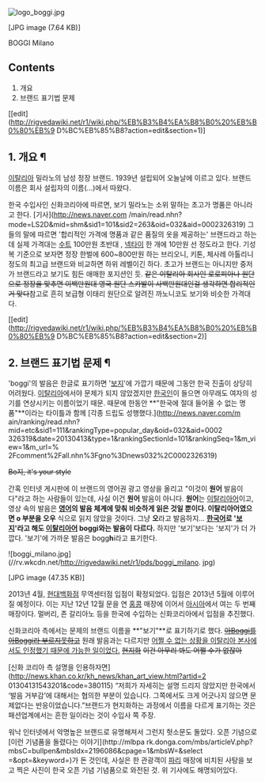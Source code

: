 ![logo_boggi.jpg](//rv.wkcdn.net/http://rigvedawiki.net/r1/pds/logo_boggi.jpg)

[JPG image (7.64 KB)]

BOGGI Milano

## Contents

    

1. 개요 
2. 브랜드 표기법 문제 

[[edit](http://rigvedawiki.net/r1/wiki.php/%EB%B3%B4%EA%B8%B0%20%EB%B0%80%EB%9
D%BC%EB%85%B8?action=edit&section=1)]

## 1. 개요 ¶

[이탈리아](%EC%9D%B4%ED%83%88%EB%A6%AC%EC%95%84.md) 밀라노의 남성 정장 브랜드. 1939년 설립되어
오늘날에 이르고 있다. 브랜드 이름은 회사 설립자의 이름(...)에서 따왔다.

  

한국 수입사인 신화코리아에 따르면, 보기 밀라노는 소위 말하는 초고가 명품은 아니라고 한다. [기사](http://news.naver.com
/main/read.nhn?mode=LS2D&mid=shm&sid1=101&sid2=263&oid=032&aid=0002326319) 그들의
말에 따르면 '합리적인 가격에 명품과 같은 품질의 옷을 제공하는' 브랜드라고 하는데 실제 가격대는
[수트](%EC%88%98%ED%8A%B8.md) 100만원 초반대 ,
[넥타이](%EB%84%A5%ED%83%80%EC%9D%B4.md) 한 개에 10만원 선 정도라고 한다. 기성복 기준으로 보자면 정장
한벌에 600~800만원 하는 브리오니, 키톤, 체사레 아톨리니정도의 최고급 브랜드와 비교하면 하위 레벨이긴 하다. 초고가 브랜드는 아니지만
중저가 브랜드라고 보기도 힘든 애매한 포지션인 듯. <del>같은 이탈리아 회사인 로로피아나 원단으로 정장을 맞추면 이백만원대 영국 원단
스카발이 사백만원대인걸 생각하면 합리적인거 맞다</del>참고로 흔히 보급형 이태리 원단으로 알려진 까노니코도 보기와 비슷한 가격대다.

  

[[edit](http://rigvedawiki.net/r1/wiki.php/%EB%B3%B4%EA%B8%B0%20%EB%B0%80%EB%9
D%BC%EB%85%B8?action=edit&section=2)]

## 2. 브랜드 표기법 문제 ¶

'boggi'의 발음은 한글로 표기하면 '[보지](%EB%B3%B4%EC%A7%80.md)'에 가깝기 때문에 그동안 한국 진출이 상당히
어려웠다. [이탈리아](%EC%9D%B4%ED%83%88%EB%A6%AC%EC%95%84.md)에서야 문제가 되지 않았겠지만
[한국인](%ED%95%9C%EA%B5%AD%EC%9D%B8.md)이 들으면 아무래도 여자의 성기를 연상시키는 이름이었기 때문. 때문에
한동안 **"한국에 절대 들어올 수 없는 명품"**이라는 타이틀과 함께 [각종 드립도 성행했다.](http://news.naver.com/m
ain/ranking/read.nhn?mid=etc&sid1=111&rankingType=popular_day&oid=032&aid=0002
326319&date=20130413&type=1&rankingSectionId=101&rankingSeq=1&m_view=1&m_url=%
2Fcomment%2Fall.nhn%3Fgno%3Dnews032%2C0002326319)

  
  

<del>Bo지, it's your style</del>

  

간혹 인터넷 게시판에 이 브랜드의 영어권 광고 영상을 올리고 "이것이 **원어** 발음이다"라고 하는 사람들이 있는데, 사실 이건
**원어** 발음이 아니다. **원어**는
[이탈리아어](%EC%9D%B4%ED%83%88%EB%A6%AC%EC%95%84%EC%96%B4.md)이고, 영상 속의 발음은
**[영어](%EC%98%81%EC%96%B4.md)**의 발음 체계에 맞춰 비슷하게 읽은 것일 뿐이다. 이탈리아어였으면 o 부분을
오**우** 식으로 읽지 않았을 것이다. 그냥 **오**라고 발음하지...
**[한국어](%ED%95%9C%EA%B5%AD%EC%96%B4.md)로 '[보지](%EB%B3%B4%EC%A7%80.md)'라고
해도 [이탈리아어](%EC%9D%B4%ED%83%88%EB%A6%AC%EC%95%84%EC%96%B4.md) boggi와는 발음이
다르다.** 하지만 '보기'보다는 '보지'가 더 가깝다. '보기'에 가까운 발음은 bogg**h**i라고 표기한다.

  

![boggi_milano.jpg](//rv.wkcdn.net/http://rigvedawiki.net/r1/pds/boggi_milano.
jpg)

[JPG image (47.35 KB)]

  
2013년 4월, [현대백화점](%ED%98%84%EB%8C%80%EB%B0%B1%ED%99%94%EC%A0%90.md) 무역센터점
입점이 확정되었다. 입점은 2013년 5월에 이루어질 예정이다. 이는 지난 12년 12월 문을 연
[홍콩](%ED%99%8D%EC%BD%A9.md) 매장에 이어서
[아시아](%EC%95%84%EC%8B%9C%EC%95%84.md)에서 여는 두 번째 매장이다. 멀버리, 존 갈리아노 등을 한국에
수입하는 신화코리아에서 입점을 추진했다.

  

신화코리아 측에서는 문제의 브랜드 이름을 **"보기"**로 표기하기로 했다. <del>[아Boggi를 아Boggi라 부르지못하고](%ED%99%8D%EA%B8%B8%EB%8F%99%EC%A0%84.md)</del> 원래 발음과는 다르지만 [어쩔 수 없는
상황을 이탈리아 본사에서도 인정했기 때문에 가능한
일이었다.](http://www.newstomato.com/ReadNews.aspx?no=352699)
<del>[현지화](%ED%98%84%EC%A7%80%ED%99%94.md)</del> <del>이건 아무리 봐도 어쩔 수가
없잖아</del>

  

[신화 코리아 측 설명을 인용하자면](http://news.khan.co.kr/kh_news/khan_art_view.html?artid=2
01304131543201&code=380115) “저희가 자세히는 설명 드리지 않았지만 한국에서 ‘발음 거부감’에 대해서는 협의한 부분이
있습니다. 그쪽에서도 크게 어긋나지 않으면 문제없다는 반응이었습니다.”브랜드가 현지화하는 과정에서 이름을 다르게 표기하는 것은 패션업계에서는
흔한 일이라는 것이 수입사 쪽 주장.

  

워낙 인터넷에서 악명높은 브랜드로 유명해져서 그런지 헛소문도 돌았다. 오픈 기념으로 [이런 기념품을 돌렸다는 이야기](http://mlbpa
rk.donga.com/mbs/articleV.php?mbsC=bullpen&mbsIdx=2196086&cpage=1&mbsW=&select
=&opt=&keyword=)가 돈 것인데, 사실은 한 관광객이 [파리](%ED%8C%8C%EB%A6%AC.md) 매장에 비치된 사탕을
보고 찍은 사진이 한국 오픈 기념 기념품으로 와전된 것. 위 기사에도 해명되어있다.

